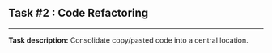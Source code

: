 ## Task #2 : Code Refactoring

<hr>

**Task description:** 
Consolidate copy/pasted code into a central location.

